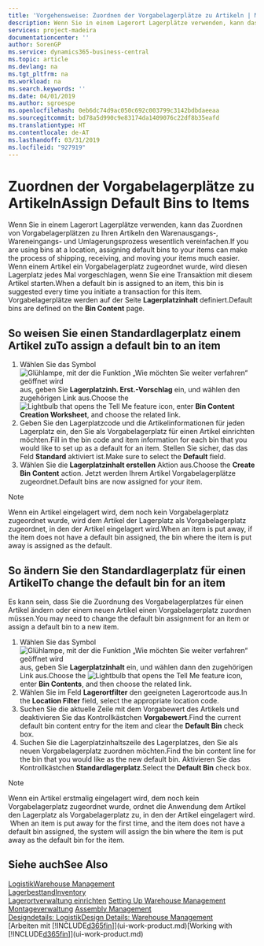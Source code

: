 ```yaml
---
title: 'Vorgehensweise: Zuordnen der Vorgabelagerplätze zu Artikeln | Microsoft Docs'
description: Wenn Sie in einem Lagerort Lagerplätze verwenden, kann das Zuordnen von Vorgabelagerplätzen zu Ihren Artikeln den Warenausgangs-, Wareneingangs- und Umlagerungsprozess wesentlich vereinfachen. Wenn einem Artikel ein Vorgabelagerplatz zugeordnet wurde, wird diesen Lagerplatz jedes Mal vorgeschlagen, wenn Sie eine Transaktion mit diesem Artikel starten.
services: project-madeira
documentationcenter: ''
author: SorenGP
ms.service: dynamics365-business-central
ms.topic: article
ms.devlang: na
ms.tgt_pltfrm: na
ms.workload: na
ms.search.keywords: ''
ms.date: 04/01/2019
ms.author: sgroespe
ms.openlocfilehash: 0eb6dc74d9ac050c692c003799c3142bdbdaeeaa
ms.sourcegitcommit: bd78a5d990c9e83174da1409076c22df8b35eafd
ms.translationtype: HT
ms.contentlocale: de-AT
ms.lasthandoff: 03/31/2019
ms.locfileid: "927919"
---
```

# <a name="assign-default-bins-to-items"></a><span data-ttu-id="c3c91-104">Zuordnen der Vorgabelagerplätze zu Artikeln</span><span class="sxs-lookup"><span data-stu-id="c3c91-104">Assign Default Bins to Items</span></span>
<span data-ttu-id="c3c91-105">Wenn Sie in einem Lagerort Lagerplätze verwenden, kann das Zuordnen von Vorgabelagerplätzen zu Ihren Artikeln den Warenausgangs-, Wareneingangs- und Umlagerungsprozess wesentlich vereinfachen.</span><span class="sxs-lookup"><span data-stu-id="c3c91-105">If you are using bins at a location, assigning default bins to your items can make the process of shipping, receiving, and moving your items much easier.</span></span> <span data-ttu-id="c3c91-106">Wenn einem Artikel ein Vorgabelagerplatz zugeordnet wurde, wird diesen Lagerplatz jedes Mal vorgeschlagen, wenn Sie eine Transaktion mit diesem Artikel starten.</span><span class="sxs-lookup"><span data-stu-id="c3c91-106">When a default bin is assigned to an item, this bin is suggested every time you initiate a transaction for this item.</span></span> <span data-ttu-id="c3c91-107">Vorgabelagerplätze werden auf der Seite **Lagerplatzinhalt** definiert.</span><span class="sxs-lookup"><span data-stu-id="c3c91-107">Default bins are defined on the **Bin Content** page.</span></span>  

## <a name="to-assign-a-default-bin-to-an-item"></a><span data-ttu-id="c3c91-108">So weisen Sie einen Standardlagerplatz einem Artikel zu</span><span class="sxs-lookup"><span data-stu-id="c3c91-108">To assign a default bin to an item</span></span>
1.  <span data-ttu-id="c3c91-109">Wählen Sie das Symbol ![Glühlampe, mit der die Funktion „Wie möchten Sie weiter verfahren“ geöffnet wird](media/ui-search/search_small.png "Wie möchten Sie weiter verfahren?") aus, geben Sie **Lagerplatzinh. Erst.-Vorschlag** ein, und wählen den zugehörigen Link aus.</span><span class="sxs-lookup"><span data-stu-id="c3c91-109">Choose the ![Lightbulb that opens the Tell Me feature](media/ui-search/search_small.png "Tell me what you want to do") icon, enter **Bin Content Creation Worksheet**, and choose the related link.</span></span>  
2.  <span data-ttu-id="c3c91-110">Geben Sie den Lagerplatzcode und die Artikelinformationen für jeden Lagerplatz ein, den Sie als Vorgabelagerplatz für einen Artikel einrichten möchten.</span><span class="sxs-lookup"><span data-stu-id="c3c91-110">Fill in the bin code and item information for each bin that you would like to set up as a default for an item.</span></span> <span data-ttu-id="c3c91-111">Stellen Sie sicher, das das Feld **Standard** aktiviert ist.</span><span class="sxs-lookup"><span data-stu-id="c3c91-111">Make sure to select the **Default** field.</span></span>  
3.  <span data-ttu-id="c3c91-112">Wählen Sie die **Lagerplatzinhalt erstellen** Aktion aus.</span><span class="sxs-lookup"><span data-stu-id="c3c91-112">Choose the **Create Bin Content** action.</span></span> <span data-ttu-id="c3c91-113">Jetzt werden Ihrem Artikel Vorgabelagerplätze zugeordnet.</span><span class="sxs-lookup"><span data-stu-id="c3c91-113">Default bins are now assigned for your item.</span></span>  

> [!NOTE]  
>  <span data-ttu-id="c3c91-114">Wenn ein Artikel eingelagert wird, dem noch kein Vorgabelagerplatz zugeordnet wurde, wird dem Artikel der Lagerplatz als Vorgabelagerplatz zugeordnet, in den der Artikel eingelagert wird.</span><span class="sxs-lookup"><span data-stu-id="c3c91-114">When an item is put away, if the item does not have a default bin assigned, the bin where the item is put away is assigned as the default.</span></span>  

## <a name="to-change-the-default-bin-for-an-item"></a><span data-ttu-id="c3c91-115">So ändern Sie den Standardlagerplatz für einen Artikel</span><span class="sxs-lookup"><span data-stu-id="c3c91-115">To change the default bin for an item</span></span>  
<span data-ttu-id="c3c91-116">Es kann sein, dass Sie die Zuordnung des Vorgabelagerplatzes für einen Artikel ändern oder einem neuen Artikel einen Vorgabelagerplatz zuordnen müssen.</span><span class="sxs-lookup"><span data-stu-id="c3c91-116">You may need to change the default bin assignment for an item or assign a default bin to a new item.</span></span>    
1.  <span data-ttu-id="c3c91-117">Wählen Sie das Symbol ![Glühlampe, mit der die Funktion „Wie möchten Sie weiter verfahren“ geöffnet wird](media/ui-search/search_small.png "Wie möchten Sie weiter verfahren?") aus, geben Sie **Lagerplatzinhalt** ein, und wählen dann den zugehörigen Link aus.</span><span class="sxs-lookup"><span data-stu-id="c3c91-117">Choose the ![Lightbulb that opens the Tell Me feature](media/ui-search/search_small.png "Tell me what you want to do") icon, enter **Bin Contents**, and then choose the related link.</span></span>  
2.  <span data-ttu-id="c3c91-118">Wählen Sie im Feld **Lagerortfilter** den geeigneten Lagerortcode aus.</span><span class="sxs-lookup"><span data-stu-id="c3c91-118">In the **Location Filter** field, select the appropriate location code.</span></span>  
3.  <span data-ttu-id="c3c91-119">Suchen Sie die aktuelle Zeile mit dem Vorgabewert des Artikels und deaktivieren Sie das Kontrollkästchen **Vorgabewert**.</span><span class="sxs-lookup"><span data-stu-id="c3c91-119">Find the current default bin content entry for the item and clear the **Default Bin** check box.</span></span>  
4.  <span data-ttu-id="c3c91-120">Suchen Sie die Lagerplatzinhaltszeile des Lagerplatzes, den Sie als neuen Vorgabelagerplatz zuordnen möchten.</span><span class="sxs-lookup"><span data-stu-id="c3c91-120">Find the bin content line for the bin that you would like as the new default bin.</span></span> <span data-ttu-id="c3c91-121">Aktivieren Sie das Kontrollkästchen **Standardlagerplatz**.</span><span class="sxs-lookup"><span data-stu-id="c3c91-121">Select the **Default Bin** check box.</span></span>  

> [!NOTE]  
>  <span data-ttu-id="c3c91-122">Wenn ein Artikel erstmalig eingelagert wird, dem noch kein Vorgabelagerplatz zugeordnet wurde, ordnet die Anwendung dem Artikel den Lagerplatz als Vorgabelagerplatz zu, in den der Artikel eingelagert wird.  </span><span class="sxs-lookup"><span data-stu-id="c3c91-122">When an item is put away for the first time, and the item does not have a default bin assigned, the system will assign the bin where the item is put away as the default bin for the item.</span></span>  

## <a name="see-also"></a><span data-ttu-id="c3c91-123">Siehe auch</span><span class="sxs-lookup"><span data-stu-id="c3c91-123">See Also</span></span>  
[<span data-ttu-id="c3c91-124">Logistik</span><span class="sxs-lookup"><span data-stu-id="c3c91-124">Warehouse Management</span></span>](warehouse-manage-warehouse.md)  
[<span data-ttu-id="c3c91-125">Lagerbesttand</span><span class="sxs-lookup"><span data-stu-id="c3c91-125">Inventory</span></span>](inventory-manage-inventory.md)  
<span data-ttu-id="c3c91-126">[Lagerortverwaltung einrichten](warehouse-setup-warehouse.md)   </span><span class="sxs-lookup"><span data-stu-id="c3c91-126">[Setting Up Warehouse Management](warehouse-setup-warehouse.md)   </span></span>  
<span data-ttu-id="c3c91-127">[Montageverwaltung](assembly-assemble-items.md)  </span><span class="sxs-lookup"><span data-stu-id="c3c91-127">[Assembly Management](assembly-assemble-items.md)  </span></span>  
[<span data-ttu-id="c3c91-128">Designdetails: Logistik</span><span class="sxs-lookup"><span data-stu-id="c3c91-128">Design Details: Warehouse Management</span></span>](design-details-warehouse-management.md)  
<span data-ttu-id="c3c91-129">[Arbeiten mit [!INCLUDE[d365fin](includes/d365fin_md.md)]](ui-work-product.md)</span><span class="sxs-lookup"><span data-stu-id="c3c91-129">[Working with [!INCLUDE[d365fin](includes/d365fin_md.md)]](ui-work-product.md)</span></span>
